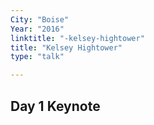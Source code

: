 ```yaml
---
City: "Boise"
Year: "2016"
linktitle: "-kelsey-hightower"
title: "Kelsey Hightower"
type: "talk"

---
```


## Day 1 Keynote
